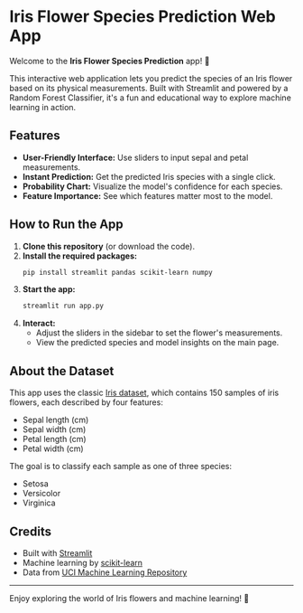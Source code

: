 # Iris Flower Species Prediction Web App

Welcome to the **Iris Flower Species Prediction** app! 🌸

This interactive web application lets you predict the species of an Iris flower based on its physical measurements. Built with Streamlit and powered by a Random Forest Classifier, it's a fun and educational way to explore machine learning in action.

## Features
- **User-Friendly Interface:** Use sliders to input sepal and petal measurements.
- **Instant Prediction:** Get the predicted Iris species with a single click.
- **Probability Chart:** Visualize the model's confidence for each species.
- **Feature Importance:** See which features matter most to the model.

## How to Run the App
1. **Clone this repository** (or download the code).
2. **Install the required packages:**
   ```bash
   pip install streamlit pandas scikit-learn numpy
   ```
3. **Start the app:**
   ```bash
   streamlit run app.py
   ```
4. **Interact:**
   - Adjust the sliders in the sidebar to set the flower's measurements.
   - View the predicted species and model insights on the main page.

## About the Dataset
This app uses the classic [Iris dataset](https://scikit-learn.org/stable/auto_examples/datasets/plot_iris_dataset.html), which contains 150 samples of iris flowers, each described by four features:
- Sepal length (cm)
- Sepal width (cm)
- Petal length (cm)
- Petal width (cm)

The goal is to classify each sample as one of three species:
- Setosa
- Versicolor
- Virginica



## Credits
- Built with [Streamlit](https://streamlit.io/)
- Machine learning by [scikit-learn](https://scikit-learn.org/)
- Data from [UCI Machine Learning Repository](https://archive.ics.uci.edu/ml/datasets/iris)

---

Enjoy exploring the world of Iris flowers and machine learning! 🌱
